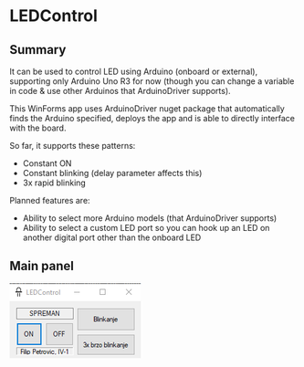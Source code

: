 ﻿# LEDControl

## Summary
It can be used to control LED using Arduino (onboard or external), supporting only Arduino Uno R3 for now (though you can change a variable in code & use other Arduinos that ArduinoDriver supports).

This WinForms app uses ArduinoDriver nuget package that automatically finds the Arduino specified, deploys the app and is able to directly interface with the board.

So far, it supports these patterns:
* Constant ON
* Constant blinking (delay parameter affects this)
* 3x rapid blinking

Planned features are:
* Ability to select more Arduino models (that ArduinoDriver supports)
* Ability to select a custom LED port so you can hook up an LED on another digital port other than the onboard LED

## Main panel

![Main panel](./pics/panel.png)